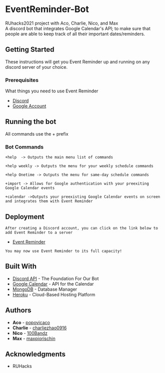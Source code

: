 # EventReminder-Bot
RUhacks2021 project with Aco, Charlie, Nico, and Max\
A discord bot that integrates Google Calendar's API; to make sure that people are able to keep track of all their important dates/reminders. 

## Getting Started

These instructions will get you Event Reminder up and running on any discord server of your choice.
### Prerequisites

What things you need to use Event Reminder


* [Discord](https://discord.com/)
* [Google Account](https://www.google.com/account/about/)


## Running the bot

All commands use the + prefix

### Bot Commands


```
+help  -> Outputs the main menu list of commands

+help weekly -> Outputs the menu for your weekly schedule commands

+help Onetime -> Outputs the menu for same-day schedule commands

+import -> Allows for Google authentication with your preexiting Google Calendar events

+calendar ->Outputs your preexisting Google Calendar events on screen and integrates them with Event Reminder
```

## Deployment

```
After creating a Discord account, you can click on the link below to add Event Reminder to a server
```

* [Event Reminder](https://discord.com/api/oauth2/authorize?client_id=838191175407894528&permissions=84992&scope=bot)


```
You may now use Event Reminder to its full capacity!
```

## Built With

* [Discord API](https://discord.com/developers/docs/intro) - The Foundation For Our Bot
* [Google Calendar](https://developers.google.com/calendar) - API for the Calendar
* [MongoDB](https://www.mongodb.com/) - Database Manager
* [Heroku](https://www.heroku.com/) - Cloud-Based Hosting Platform


## Authors

* **Aco**  - [popovicaco](https://github.com/popovicaco)
* **Charlie**  - [charliezhao0916](https://github.com/charliezhao0916)
* **Nico**  - [100Bandz](https://github.com/100Bandz)
* **Max**  - [maxpiorischin](https://github.com/maxpiorischin)


## Acknowledgments

* RUHacks 
